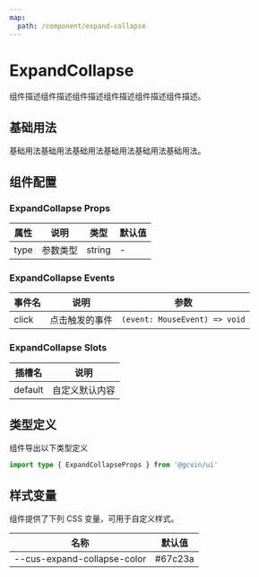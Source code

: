```yaml
---
map:
  path: /component/expand-collapse
---
```


# ExpandCollapse

组件描述组件描述组件描述组件描述组件描述组件描述。

## 基础用法

基础用法基础用法基础用法基础用法基础用法基础用法。

<demo src="./__demos__/basic.vue"></demo>

## 组件配置

### ExpandCollapse Props

| 属性 | 说明     | 类型   | 默认值 |
| ---- | -------- | ------ | ------ |
| type | 参数类型 | string | -      |

### ExpandCollapse Events

| 事件名 | 说明           | 参数                          |
| ------ | -------------- | ----------------------------- |
| click  | 点击触发的事件 | `(event: MouseEvent) => void` |

### ExpandCollapse Slots

| 插槽名  | 说明           |
| ------- | -------------- |
| default | 自定义默认内容 |

## 类型定义

组件导出以下类型定义

```ts
import type { ExpandCollapseProps } from '@gcvin/ui'
```

## 样式变量

组件提供了下列 CSS 变量，可用于自定义样式。

| 名称                          | 默认值  |
| ----------------------------- | ------- |
| --cus-expand-collapse-color   | #67c23a |
